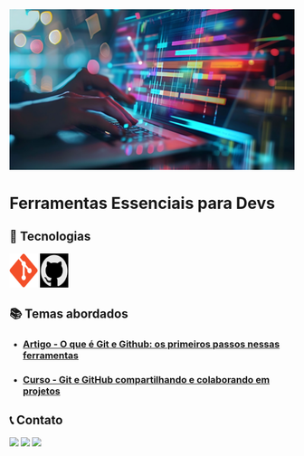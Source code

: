 <img src="./img/ferramentas-devs.jpeg">

# Ferramentas Essenciais para Devs

## 🚀 Tecnologias

 <img  alt="Misael-Js" height="60" width="50" src="https://raw.githubusercontent.com/devicons/devicon/master/icons/git/git-plain.svg">
<img height="60" width="50" src="./img/github-original.svg" style="filter: invert(1) sepia(0) saturate(0);">


## 📚 Temas abordados

- ### [Artigo - O que é Git e Github: os primeiros passos nessas ferramentas](./o-que-eh.md)

- ### [Curso - Git e GitHub compartilhando e colaborando em projetos](./Git-GitHubCompartilhandoColaborandoEmProjetos/menu.md)


<h2> 📞 Contato</h2>
<div> 
  <a href="https://instagram.com/misaelvborges" target="_blank"><img src="https://img.shields.io/badge/-Instagram-%23E4405F?style=for-the-badge&logo=instagram&logoColor=white" target="_blank"></a>
  <a href = "mailto:misaelborges1981@gmail.com"><img src="https://img.shields.io/badge/-Gmail-%23333?style=for-the-badge&logo=gmail&logoColor=white" target="_blank"></a>
  <a href="https://www.linkedin.com/in/misael-borges-5a5214181" target="_blank"><img src="https://img.shields.io/badge/-LinkedIn-%230077B5?style=for-the-badge&logo=linkedin&logoColor=white" target="_blank"></a> 
  <a href= https://img.shields.io/badge/WhatsApp-25D366?style=for-the-badge&logo=whatsapp&logoColor=white></a>
  </div>